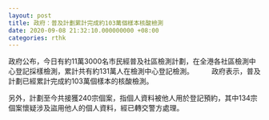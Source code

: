 ```yaml
---
layout: post
title: 政府：普及計劃累計完成約103萬個樣本核酸檢測
date: 2020-09-08 21:32:10.000000000 +08:00
categories: rthk
---
```


政府公布，今日有約11萬3000名市民經普及社區檢測計劃，在全港各社區檢測中心登記採樣檢測，累計共有約131萬人在檢測中心登記檢測。
　　
政府表示，普及計劃已經累計完成約103萬個樣本的核酸檢測。

另外，計劃至今共接獲240宗個案，指個人資料被他人用於登記預約，其中134宗個案懷疑涉及盜用他人的個人資料，經已轉交警方處理。
